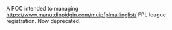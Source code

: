 A POC intended to managing https://www.manutdinpidgin.com/muipfplmailinglist/ FPL league registration. Now deprecated.
